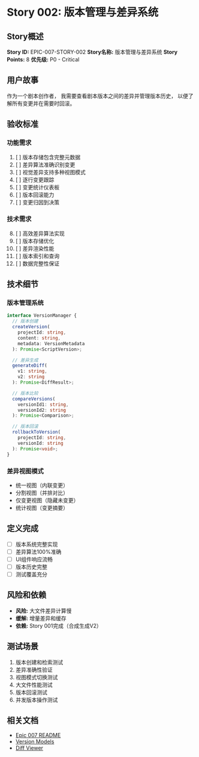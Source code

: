 # Story 002: 版本管理与差异系统

## Story概述
**Story ID:** EPIC-007-STORY-002
**Story名称:** 版本管理与差异系统
**Story Points:** 8
**优先级:** P0 - Critical

## 用户故事
作为一个剧本创作者，
我需要查看剧本版本之间的差异并管理版本历史，
以便了解所有变更并在需要时回滚。

## 验收标准

### 功能需求
1. [ ] 版本存储包含完整元数据
2. [ ] 差异算法准确识别变更
3. [ ] 视觉差异支持多种视图模式
4. [ ] 逐行变更跟踪
5. [ ] 变更统计仪表板
6. [ ] 版本回滚能力
7. [ ] 变更归因到决策

### 技术需求
8. [ ] 高效差异算法实现
9. [ ] 版本存储优化
10. [ ] 差异渲染性能
11. [ ] 版本索引和查询
12. [ ] 数据完整性保证

## 技术细节

### 版本管理系统
```typescript
interface VersionManager {
  // 版本创建
  createVersion(
    projectId: string,
    content: string,
    metadata: VersionMetadata
  ): Promise<ScriptVersion>;

  // 差异生成
  generateDiff(
    v1: string,
    v2: string
  ): Promise<DiffResult>;

  // 版本比较
  compareVersions(
    versionId1: string,
    versionId2: string
  ): Promise<Comparison>;

  // 版本回滚
  rollbackToVersion(
    projectId: string,
    versionId: string
  ): Promise<void>;
}
```

### 差异视图模式
- 统一视图（内联变更）
- 分割视图（并排对比）
- 仅变更视图（隐藏未变更）
- 统计视图（变更摘要）

## 定义完成
- [ ] 版本系统完整实现
- [ ] 差异算法100%准确
- [ ] UI组件响应流畅
- [ ] 版本历史完整
- [ ] 测试覆盖充分

## 风险和依赖
- **风险:** 大文件差异计算慢
- **缓解:** 增量差异和缓存
- **依赖:** Story 001完成（合成生成V2）

## 测试场景
1. 版本创建和检索测试
2. 差异准确性验证
3. 视图模式切换测试
4. 大文件性能测试
5. 版本回滚测试
6. 并发版本操作测试

## 相关文档
- [Epic 007 README](./README.md)
- [Version Models](../../../prisma/schema.prisma)
- [Diff Viewer](../../../components/diff/)